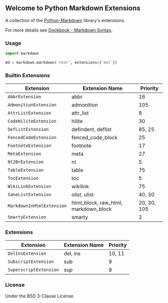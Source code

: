 ## Welcome to Python Markdown Extensions

A collection of the [Python-Markdown](https://github.com/dookbook/python-markdown) library's extensions.

For more details see [Dookbook - Markdown Syntax](https://dookbook.info/content/62049b264d9f1a1af723760e/).

### Usage

```python
import markdown

md = markdown.markdown('text', extensions=['del'])
```

### Builtin Extensions

| Extension | Extension Name | Priority |
| --- | --- | --- |
| `AbbrExtension` | abbr | 16 |
| `AdmonitionExtension` | admonition | 105 |
| `AttrListExtension` | attr_list | 8 |
| `CodeHiliteExtension` | hilite | 30 |
| `DefListExtension` | defindent, deflist | 85, 25 |
| `FencedCodeExtension` | fenced_code_block | 25 |
| `FootnoteExtension` | footnote | 17 |
| `MetaExtension` | meta | 27 |
| `Nl2BrExtension` | nl | 5 |
| `TableExtension` | table | 75 |
| `TocExtension` | toc | 5 |
| `WikiLinkExtension` | wikilink | 75 |
| `SaneListExtension` | olist, ulist | 40, 30 |
| `MarkdownInHtmlExtension` | html_block, raw_html, markdown_block | 20, 30, 105 |
| `SmartyExtension` | smarty | 2 |

### Extensions

| Extension | Extension Name | Priority |
| --- | --- | --- |
| `DelInsExtension` | del, ins | 10, 11 |
| `SubscriptExtension` | sub | 9 |
| `SuperscriptExtension` | sup | 9 |

### License

Under the BSD 3-Clause License.
